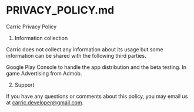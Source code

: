 # PRIVACY_POLICY.md
Carric Privacy Policy

1. Information collection

Carric does not collect any information about its usage but some information can be shared with the following third parties.

Google Play Console to handle the app distribution and the beta testing.
In game Advertising from Admob.

2. Support

If you have any questions or comments about this policy, you may email us at carric.developer@gmail.com.
